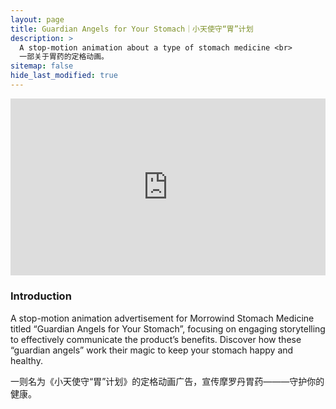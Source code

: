 ```yaml
---
layout: page
title: Guardian Angels for Your Stomach｜小天使守“胃”计划
description: >
  A stop-motion animation about a type of stomach medicine <br>
  一部关于胃药的定格动画。
sitemap: false
hide_last_modified: true
---
```

<div style="position: relative; width: 100%; padding-bottom: 56.25%; height: 0; overflow: hidden;">
  <iframe 
    src="https://www.youtube.com/embed/2brj0YXtu0o?si=rvUZaKDHbnrQ8C2X" 
    style="position: absolute; top: 0; left: 0; width: 100%; height: 100%; border: 0;" 
    allow="accelerometer; autoplay; clipboard-write; encrypted-media; gyroscope; picture-in-picture; web-share" 
    allowfullscreen>
  </iframe>
</div>



### Introduction
 A stop-motion animation advertisement for Morrowind Stomach Medicine titled “Guardian Angels for Your Stomach”, focusing on engaging storytelling to effectively communicate the product’s benefits. Discover how these “guardian angels” work their magic to keep your stomach happy and healthy.
<br>

一则名为《小天使守“胃”计划》的定格动画广告，宣传摩罗丹胃药———守护你的健康。


